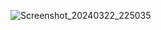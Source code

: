 ![Screenshot_20240322_225035](https://github.com/Krupaparmar30/quick_starter_all_tasks/assets/149374671/22908ceb-d4f7-4618-b911-91edd952516a)
